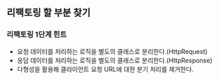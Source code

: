 ## 리팩토링 할 부분 찾기

### 리팩토링 1단계 힌트
- 요청 데이터를 처리하는 로직을 별도의 클래스로 분리한다.(HttpRequest)
- 응답 데이터를 처리하는 로직을 별도의 클래스로 분리한다.(HttpResponse)
- 다형성을 활용해 클라이언트 요청 URL에 대한 분기 처리를 제거한다.

